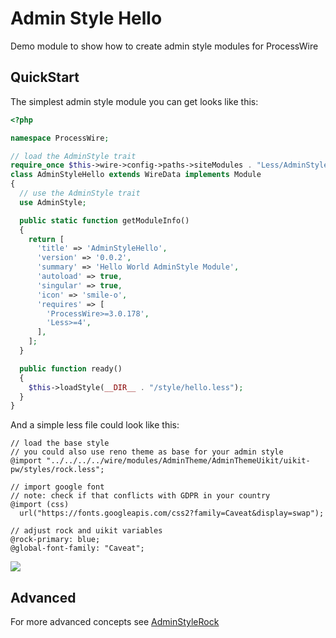 # Admin Style Hello

Demo module to show how to create admin style modules for ProcessWire

## QuickStart

The simplest admin style module you can get looks like this:

```php
<?php

namespace ProcessWire;

// load the AdminStyle trait
require_once $this->wire->config->paths->siteModules . "Less/AdminStyle.php";
class AdminStyleHello extends WireData implements Module
{
  // use the AdminStyle trait
  use AdminStyle;

  public static function getModuleInfo()
  {
    return [
      'title' => 'AdminStyleHello',
      'version' => '0.0.2',
      'summary' => 'Hello World AdminStyle Module',
      'autoload' => true,
      'singular' => true,
      'icon' => 'smile-o',
      'requires' => [
        'ProcessWire>=3.0.178',
        'Less>=4',
      ],
    ];
  }

  public function ready()
  {
    $this->loadStyle(__DIR__ . "/style/hello.less");
  }
}
```

And a simple less file could look like this:

```less
// load the base style
// you could also use reno theme as base for your admin style
@import "../../../../wire/modules/AdminTheme/AdminThemeUikit/uikit-pw/styles/rock.less";

// import google font
// note: check if that conflicts with GDPR in your country
@import (css)
  url("https://fonts.googleapis.com/css2?family=Caveat&display=swap");

// adjust rock and uikit variables
@rock-primary: blue;
@global-font-family: "Caveat";
```

<img src=https://i.imgur.com/dDHqiDS.png style="max-height:600px">

## Advanced

For more advanced concepts see [AdminStyleRock](https://github.com/baumrock/AdminStyleRock)
